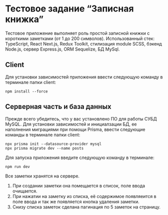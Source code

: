 # Тестовое задание “Записная книжка”

Тестовое приложение выполняет роль простой записной книжки с короткими заметками (от 1 до 200 символов).
Использованный стек: TypeScript, React Next.js, Redux Toolkit, стилизация module SCSS, бэкенд Node.js, сервер Express.js, ORM Sequelize, БД MySql.

##  Client
Для установки зависимостей приложения ввести следующую команду в терминале папки client:

```
npm install --force

```

##  Серверная часть и база данных

Прежде всего убедитесь, что у вас установлено ПО для работы СУБД MySQL. 
Для установки зависимостей и инициалзации БД, ее наполнения миграциями при помощи Prisma, ввести следующие команды в терминале папки client:

```
npx prisma init --datasource-provider mysql
npx prisma migrate dev --name posts     

```
Для запуска приложения введите следующую команду в терминале:

```
npm run dev

```
Все заметки хранятся на сервере.

1. При создании заметки она помещается в список, поле ввода очищается.
2. При нажатии на заметку из списка, её содержимое появляеится в поле ввода и так же
появляется кнопка удаления заметки.
3. Снизу списка заметок сделана пагинация по 5 заметок на страницу.


